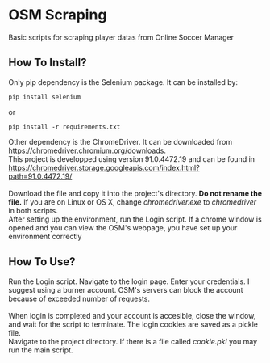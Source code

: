 # OSM Scraping
Basic scripts for scraping player datas from Online Soccer Manager

## How To Install?
Only pip dependency is the Selenium package. It can be installed by:
```
pip install selenium
```
or 
```
pip install -r requirements.txt
```
Other dependency is the ChromeDriver. It can be downloaded from https://chromedriver.chromium.org/downloads. </br>
This project is developped using version 91.0.4472.19 and can be found in https://chromedriver.storage.googleapis.com/index.html?path=91.0.4472.19/ </br> </br>
Download the file and copy it into the project's directory. <b>Do not rename the file.</b> If you are on Linux or OS X, change <i>chromedriver.exe</i> to <i>chromedriver</i> in both scripts.
</br>
After setting up the environment, run the Login script. If a chrome window is opened and you can view the OSM's webpage, you have set up your environment correctly </br>
## How To Use?
Run the Login script. Navigate to the login page. Enter your credentials. I suggest using a burner account. OSM's servers can block the account because of exceeded number of requests. <br/> <br/>
When login is completed and your account is accesible, close the window, and wait for the script to terminate. The login cookies are saved as a pickle file. </br>
Navigate to the project directory. If there is a file called <i>cookie.pkl</i> you may run the main script. </br>

